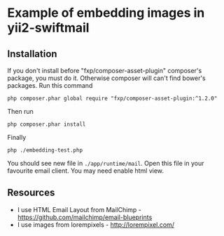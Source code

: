Example of embedding images in yii2-swiftmail
===

Installation
---
If you don't install before "fxp/composer-asset-plugin" composer's package, you must do it.
Otherwise composer will can't find bower's packages. Run this command

`php composer.phar global require "fxp/composer-asset-plugin:^1.2.0"`

Then run

`php composer.phar install`

Finally

`php ./embedding-test.php`

You should see new file in `./app/runtime/mail`. Open this file in your favourite email client.
You may need enable html view.

Resources
--
* I use HTML Email Layout from MailChimp - https://github.com/mailchimp/email-blueprints
* I use images from lorempixels - http://lorempixel.com/

